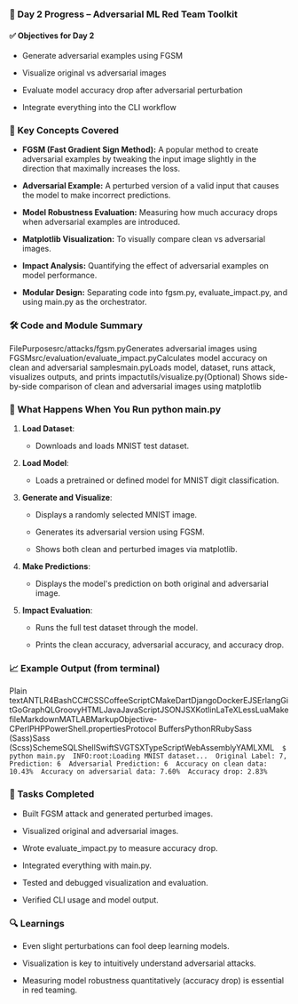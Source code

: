### 📅 Day 2 Progress – Adversarial ML Red Team Toolkit

#### ✅ **Objectives for Day 2**

*   Generate adversarial examples using FGSM
    
*   Visualize original vs adversarial images
    
*   Evaluate model accuracy drop after adversarial perturbation
    
*   Integrate everything into the CLI workflow
    

### 🧠 Key Concepts Covered

*   **FGSM (Fast Gradient Sign Method):** A popular method to create adversarial examples by tweaking the input image slightly in the direction that maximally increases the loss.
    
*   **Adversarial Example:** A perturbed version of a valid input that causes the model to make incorrect predictions.
    
*   **Model Robustness Evaluation:** Measuring how much accuracy drops when adversarial examples are introduced.
    
*   **Matplotlib Visualization:** To visually compare clean vs adversarial images.
    
*   **Impact Analysis:** Quantifying the effect of adversarial examples on model performance.
    
*   **Modular Design:** Separating code into fgsm.py, evaluate\_impact.py, and using main.py as the orchestrator.
    

### 🛠️ Code and Module Summary

FilePurposesrc/attacks/fgsm.pyGenerates adversarial images using FGSMsrc/evaluation/evaluate\_impact.pyCalculates model accuracy on clean and adversarial samplesmain.pyLoads model, dataset, runs attack, visualizes outputs, and prints impactutils/visualize.py(Optional) Shows side-by-side comparison of clean and adversarial images using matplotlib

### 🔁 What Happens When You Run python main.py

1.  **Load Dataset**:
    
    *   Downloads and loads MNIST test dataset.
        
2.  **Load Model**:
    
    *   Loads a pretrained or defined model for MNIST digit classification.
        
3.  **Generate and Visualize**:
    
    *   Displays a randomly selected MNIST image.
        
    *   Generates its adversarial version using FGSM.
        
    *   Shows both clean and perturbed images via matplotlib.
        
4.  **Make Predictions**:
    
    *   Displays the model's prediction on both original and adversarial image.
        
5.  **Impact Evaluation**:
    
    *   Runs the full test dataset through the model.
        
    *   Prints the clean accuracy, adversarial accuracy, and accuracy drop.
        

### 📈 Example Output (from terminal)

Plain textANTLR4BashCC#CSSCoffeeScriptCMakeDartDjangoDockerEJSErlangGitGoGraphQLGroovyHTMLJavaJavaScriptJSONJSXKotlinLaTeXLessLuaMakefileMarkdownMATLABMarkupObjective-CPerlPHPPowerShell.propertiesProtocol BuffersPythonRRubySass (Sass)Sass (Scss)SchemeSQLShellSwiftSVGTSXTypeScriptWebAssemblyYAMLXML`   $ python main.py  INFO:root:Loading MNIST dataset...  Original Label: 7, Prediction: 6  Adversarial Prediction: 6  Accuracy on clean data: 10.43%  Accuracy on adversarial data: 7.60%  Accuracy drop: 2.83%   `

### 🧾 Tasks Completed

*   Built FGSM attack and generated perturbed images.
    
*   Visualized original and adversarial images.
    
*   Wrote evaluate\_impact.py to measure accuracy drop.
    
*   Integrated everything with main.py.
    
*   Tested and debugged visualization and evaluation.
    
*   Verified CLI usage and model output.
    

### 🔍 Learnings

*   Even slight perturbations can fool deep learning models.
    
*   Visualization is key to intuitively understand adversarial attacks.
    
*   Measuring model robustness quantitatively (accuracy drop) is essential in red teaming.